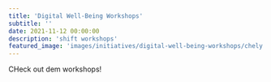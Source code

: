```yaml
---
title: 'Digital Well-Being Workshops'
subtitle: ''
date: 2021-11-12 00:00:00
description: 'shift workshops'
featured_image: 'images/initiatives/digital-well-being-workshops/chely.jpg'
---
```

CHeck out dem workshops!